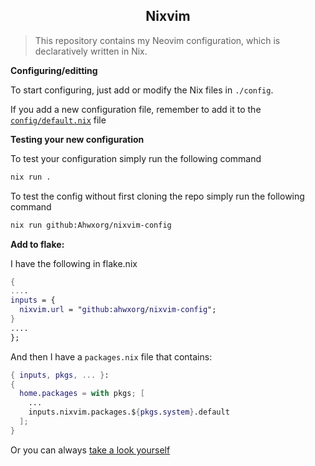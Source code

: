 <h2 align="center">Nixvim</h2>

> This repository contains my Neovim configuration, which is declaratively written in Nix.

**Configuring/editting**

To start configuring, just add or modify the Nix files in `./config`.

If you add a new configuration file, remember to add it to the [`config/default.nix`](./config/default.nix) file

**Testing your new configuration**

To test your configuration simply run the following command

```sh
nix run .
```

To test the config without first cloning the repo simply run the following command

```sh
nix run github:Ahwxorg/nixvim-config
```

**Add to flake:**

I have the following in flake.nix

```nix
{
....
inputs = {
  nixvim.url = "github:ahwxorg/nixvim-config";
}
....
};
```

And then I have a `packages.nix` file that contains:

```nix
{ inputs, pkgs, ... }: 
{
  home.packages = with pkgs; [
    ...
    inputs.nixvim.packages.${pkgs.system}.default
  ];
}
```

Or you can always [take a look yourself](https://github.com/Ahwxorg/nixos-config)
